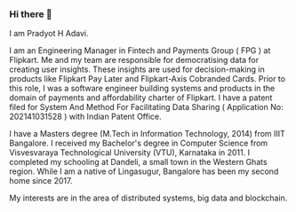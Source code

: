 ### Hi there 👋

I am Pradyot H Adavi.

I am an Engineering Manager in Fintech and Payments Group ( FPG ) at Flipkart. Me and my team are responsible for democratising data for creating user insights. These insights are used for decision-making in products like Flipkart Pay Later and Flipkart-Axis Cobranded Cards. Prior to this role, I was a software engineer building systems and products in the domain of payments and affordability charter of Flipkart. I have a patent filed for System And Method For Facilitating Data Sharing ( Application No: 202141031528 ) with Indian Patent Office.

I have a Masters degree (M.Tech in Information Technology, 2014) from IIIT Bangalore. I received my Bachelor's degree in Computer Science from Visvesvaraya Technological University (VTU), Karnataka in 2011. I completed my schooling at Dandeli, a small town in the Western Ghats region. While I am a native of Lingasugur, Bangalore has been my second home since 2017.

My interests are in the area of distributed systems, big data and blockchain.

<!--
**pradyothadavi/pradyothadavi** is a ✨ _special_ ✨ repository because its `README.md` (this file) appears on your GitHub profile.

Here are some ideas to get you started:

- 🔭 I’m currently working on ...
- 🌱 I’m currently learning ...
- 👯 I’m looking to collaborate on ...
- 🤔 I’m looking for help with ...
- 💬 Ask me about ...
- 📫 How to reach me: ...
- 😄 Pronouns: ...
- ⚡ Fun fact: ...
-->
